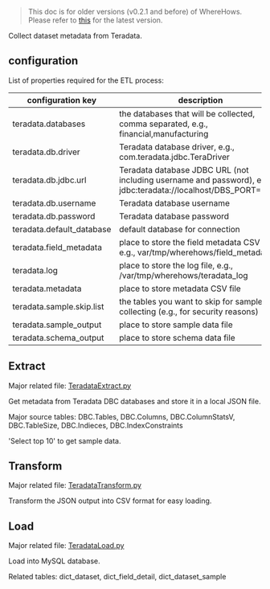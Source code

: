 > This doc is for older versions (v0.2.1 and before) of WhereHows. Please refer to [this](../wherehows-etl/README.md) for the latest version.

Collect dataset metadata from Teradata.

## configuration
List of properties required for the ETL process:

| configuration key | description   |
|---                |---            |
|teradata.databases|the databases that will be collected, comma separated, e.g., financial,manufacturing|
|teradata.db.driver|Teradata database driver, e.g., com.teradata.jdbc.TeraDriver|
|teradata.db.jdbc.url|Teradata database JDBC URL (not including username and password), e.g., jdbc:teradata://localhost/DBS_PORT=1025|
|teradata.db.username| Teradata database username |
|teradata.db.password| Teradata database password |
|teradata.default_database|default database for connection|
|teradata.field_metadata|place to store the field metadata CSV file, e.g., var/tmp/wherehows/field_metadata |
|teradata.log|place to store the log file, e.g., /var/tmp/wherehows/teradata_log |
|teradata.metadata|place to store metadata CSV file|
|teradata.sample.skip.list| the tables you want to skip for sample data collecting (e.g., for security reasons)|
|teradata.sample_output|place to store sample data file|
|teradata.schema_output|place to store schema data file|

## Extract
Major related file: [TeradataExtract.py](../wherehows-etl/src/main/resources/jython/TeradataExtract.py)

Get metadata from Teradata DBC databases and store it in a local JSON file.

Major source tables: DBC.Tables, DBC.Columns, DBC.ColumnStatsV, DBC.TableSize, DBC.Indieces, DBC.IndexConstraints

'Select top 10' to get sample data.

## Transform
Major related file: [TeradataTransform.py](../wherehows-etl/src/main/resources/jython/TeradataTransform.py)

Transform the JSON output into CSV format for easy loading.

## Load
Major related file: [TeradataLoad.py](../wherehows-etl/src/main/resources/jython/TeradataLoad.py)

Load into MySQL database.

Related tables: dict_dataset, dict_field_detail, dict_dataset_sample
